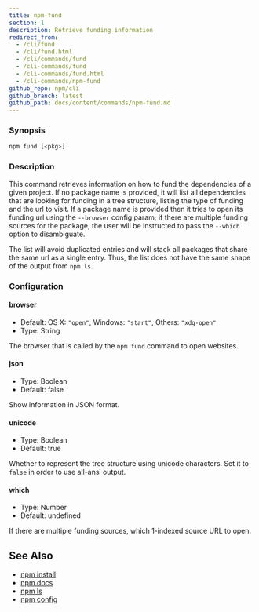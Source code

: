 ```yaml
---
title: npm-fund
section: 1
description: Retrieve funding information
redirect_from:
  - /cli/fund
  - /cli/fund.html
  - /cli/commands/fund
  - /cli-commands/fund
  - /cli-commands/fund.html
  - /cli-commands/npm-fund
github_repo: npm/cli
github_branch: latest
github_path: docs/content/commands/npm-fund.md
---
```


### Synopsis

```bash
npm fund [<pkg>]
```

### Description

This command retrieves information on how to fund the dependencies of a
given project. If no package name is provided, it will list all
dependencies that are looking for funding in a tree structure, listing the
type of funding and the url to visit. If a package name is provided then it
tries to open its funding url using the `--browser` config param; if there
are multiple funding sources for the package, the user will be instructed
to pass the `--which` option to disambiguate.

The list will avoid duplicated entries and will stack all packages that
share the same url as a single entry. Thus, the list does not have the same
shape of the output from `npm ls`.

### Configuration

#### browser

* Default: OS X: `"open"`, Windows: `"start"`, Others: `"xdg-open"`
* Type: String

The browser that is called by the `npm fund` command to open websites.

#### json

* Type: Boolean
* Default: false

Show information in JSON format.

#### unicode

* Type: Boolean
* Default: true

Whether to represent the tree structure using unicode characters.
Set it to `false` in order to use all-ansi output.

#### which

* Type: Number
* Default: undefined

If there are multiple funding sources, which 1-indexed source URL to open.

## See Also

* [npm install](/cli/v7/commands/npm-install)
* [npm docs](/cli/v7/commands/npm-docs)
* [npm ls](/cli/v7/commands/npm-ls)
* [npm config](/cli/v7/commands/npm-config)
